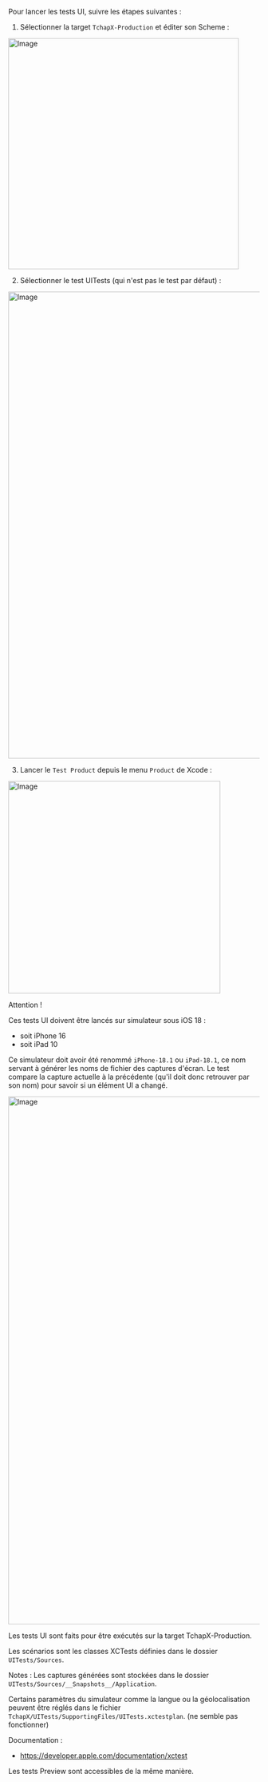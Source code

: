 Pour lancer les tests UI, suivre les étapes suivantes : 
1. Sélectionner la target `TchapX-Production` et éditer son Scheme :

<img width="462" alt="Image" src="https://github.com/user-attachments/assets/5bb0d569-0740-4391-943b-53ef31897580" />

2. Sélectionner le test UITests (qui n'est pas le test par défaut) :

<img width="934" alt="Image" src="https://github.com/user-attachments/assets/bb618431-f07b-4450-818c-84d44f395f7e" />

3. Lancer le `Test Product` depuis le menu `Product` de Xcode :

<img width="425" alt="Image" src="https://github.com/user-attachments/assets/b292bfd4-fe57-4e4a-84f6-be9dd4d79285" />

Attention !

Ces tests UI doivent être lancés sur simulateur sous iOS 18 :
- soit iPhone 16
- soit iPad 10

Ce simulateur doit avoir été renommé `iPhone-18.1` ou `iPad-18.1`, ce nom servant à générer les noms de fichier des captures d'écran. Le test compare la capture actuelle à la précédente (qu'il doit donc retrouver par son nom) pour savoir si un élément UI a changé.

<img width="1056" alt="Image" src="https://github.com/user-attachments/assets/60031203-75b8-4649-85aa-c18ccc267a46" />

Les tests UI sont faits pour être exécutés sur la target TchapX-Production.

Les scénarios sont les classes XCTests définies dans le dossier `UITests/Sources`.

Notes :
Les captures générées sont stockées dans le dossier `UITests/Sources/__Snapshots__/Application`.

Certains paramètres du simulateur comme la langue ou la géolocalisation peuvent être réglés dans le fichier `TchapX/UITests/SupportingFiles/UITests.xctestplan`. (ne semble pas fonctionner)

Documentation :
-  https://developer.apple.com/documentation/xctest


Les tests Preview sont accessibles de la même manière.
